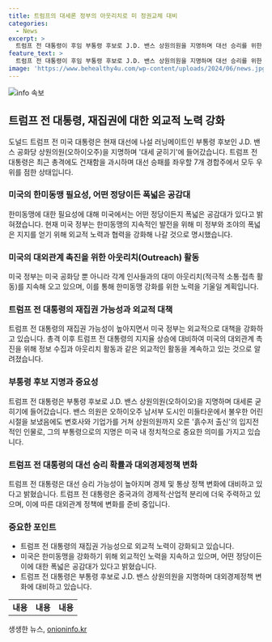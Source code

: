 ```yaml
---
title: 트럼프의 대세론 정부의 아웃리치로 미 정권교체 대비
categories:
  - News
excerpt: >
  트럼프 전 대통령이 후임 부통령 후보로 J.D. 밴스 상원의원을 지명하며 대선 승리를 위한 움직임을 강화하고 있다. 트럼프의 재집권 가능성이 높아지자 한미동맹에 대한 공감대가 폭넓다는 외교부 발언이 나왔으며, 미국 정부는 외교적 노력과 협력을 강화하고 있다. 미 공화당과 민주당은 대선 대비를 위해 대책 마련에 속도를 내고 있는 가운데, 트럼프 전 대통령은 중국과의 경제 디커플링에 나선다는 계획을 밝히고 있는 상황이다.
feature_text: >
  트럼프 전 대통령이 후임 부통령 후보로 J.D. 밴스 상원의원을 지명하며 대선 승리를 위한 움직임을 강화하고 있다. 트럼프의 재집권 가능성이 높아지자 한미동맹에 대한 공감대가 폭넓다는 외교부 발언이 나왔으며, 미국 정부는 외교적 노력과 협력을 강화하고 있다. 미 공화당과 민주당은 대선 대비를 위해 대책 마련에 속도를 내고 있는 가운데, 트럼프 전 대통령은 중국과의 경제 디커플링에 나선다는 계획을 밝히고 있는 상황이다.
image: 'https://www.behealthy4u.com/wp-content/uploads/2024/06/news.jpg'
---
```


<p><img src="https://www.behealthy4u.com/wp-content/uploads/2024/06/news.jpg" alt="info 속보" /></p>

<h2 data-ke-size="size26">트럼프 전 대통령, 재집권에 대한 외교적 노력 강화</h2>

<p data-ke-size="size16">도널드 트럼프 전 미국 대통령은 현재 대선에 나설 러닝메이트인 부통령 후보인 J.D. 밴스 공화당 상원의원(오하이오주)을 지명하며 '대세 굳히기'에 들어갔습니다. 트럼프 전 대통령은 최근 총격에도 건재함을 과시하며 대선 승패를 좌우할 7개 경합주에서 모두 우위를 점한 상태입니다.</p>

<h3>미국의 한미동맹 필요성, 어떤 정당이든 폭넓은 공감대</h3>

<p data-ke-size="size16">한미동맹에 대한 필요성에 대해 미국에서는 어떤 정당이든지 폭넓은 공감대가 있다고 밝혀졌습니다. 현재 미국 정부는 한미동맹의 지속적인 발전을 위해 미 정부와 조야의 폭넓은 지지를 얻기 위해 외교적 노력과 협력을 강화해 나갈 것으로 명시했습니다.</p>

<h3>미국의 대외관계 촉진을 위한 아웃리치(Outreach) 활동</h3>

<p data-ke-size="size16">미국 정부는 미국 공화당 뿐 아니라 각계 인사들과의 대미 아웃리치(적극적 소통·접촉 활동)를 지속해 오고 있으며, 이를 통해 한미동맹 강화를 위한 노력을 기울일 계획입니다.</p>

<h3>트럼프 전 대통령의 재집권 가능성과 외교적 대책</h3>

<p data-ke-size="size16">트럼프 전 대통령의 재집권 가능성이 높아지면서 미국 정부는 외교적으로 대책을 강화하고 있습니다. 총격 이후 트럼프 전 대통령의 지지율 상승에 대비하여 미국의 대외관계 촉진을 위해 정보 수집과 아웃리치 활동과 같은 외교적인 활동을 계속하고 있는 것으로 알려졌습니다.</p>

<h3>부통령 후보 지명과 중요성</h3>

<p data-ke-size="size16">트럼프 전 대통령은 부통령 후보로 J.D. 밴스 상원의원(오하이오)을 지명하며 대세론 굳히기에 들어갔습니다. 밴스 의원은 오하이오주 남서부 도시인 미들타운에서 불우한 어린 시절을 보냈음에도 변호사와 기업가를 거쳐 상원의원까지 오른 '흙수저 출신'의 입지전적인 인물로, 그의 부통령으로의 지명은 미국 내 정치적으로 중요한 의미를 가지고 있습니다.</p>

<h3>트럼프 전 대통령의 대선 승리 확률과 대외경제정책 변화</h3>

<p data-ke-size="size16">트럼프 전 대통령은 대선 승리 가능성이 높아지며 경제 및 통상 정책 변화에 대비하고 있다고 밝혔습니다. 트럼프 전 대통령은 중국과의 경제적·산업적 분리에 더욱 주력하고 있으며, 이에 따른 대외관계 정책에 변화를 준비 중입니다.</p>

<h3>중요한 포인트</h3>

<ul>
  <li>트럼프 전 대통령의 재집권 가능성으로 외교적 노력이 강화되고 있습니다.</li>
  <li>미국은 한미동맹을 강화하기 위해 외교적인 노력을 지속하고 있으며, 어떤 정당이든 이에 대한 폭넓은 공감대가 있다고 밝혔습니다.</li>
  <li>트럼프 전 대통령은 부통령 후보로 J.D. 밴스 상원의원을 지명하며 대외경제정책 변화에 대비하고 있습니다.</li>
</ul>

<table>
    <tbody>
        <tr>
            <td style="text-align: center; height: 17px;"><b>내용</b></td>
            <td style="text-align: center; height: 17px;"><b>내용</b></td>
            <td style="text-align: center; height: 17px;"><b>내용</b></td>
        </tr>
    </tbody>
</table>
생생한 뉴스, <a href="https://onioninfo.kr" rel="dofollow">onioninfo.kr</a>


